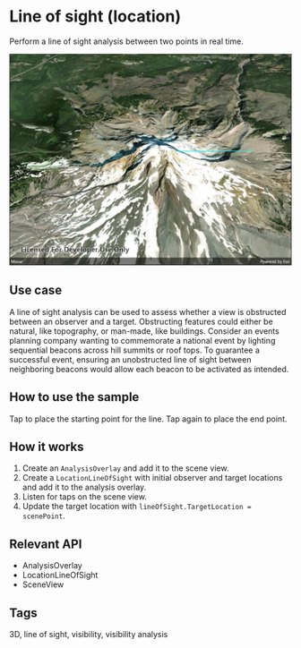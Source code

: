 # Line of sight (location)

Perform a line of sight analysis between two points in real time.

![Image of line of sight location](lineofsightlocation.jpg)

## Use case

A line of sight analysis can be used to assess whether a view is obstructed between an observer and a target. Obstructing features could either be natural, like topography, or man-made, like buildings. Consider an events planning company wanting to commemorate a national event by lighting sequential beacons across hill summits or roof tops. To guarantee a successful event, ensuring an unobstructed line of sight between neighboring beacons would allow each beacon to be activated as intended.

## How to use the sample

Tap to place the starting point for the line. Tap again to place the end point.

## How it works

1. Create an `AnalysisOverlay` and add it to the scene view.
2. Create a `LocationLineOfSight` with initial observer and target locations and add it to the analysis overlay.
3. Listen for taps on the scene view.
4. Update the target location with `lineOfSight.TargetLocation = scenePoint`.

## Relevant API

* AnalysisOverlay
* LocationLineOfSight
* SceneView

## Tags

3D, line of sight, visibility, visibility analysis
